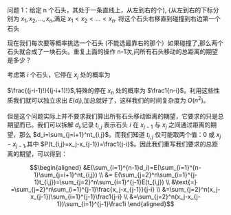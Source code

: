 问题 1：给定 n 个石头，其处于一条直线上，从左到右的个), {从左到右的下标分别为 $x_1,x_2,\ldots,x_n$,满足 $x_1<x_2<\ldots<x_n.$ 将这个石头右移直到碰撞到右边第一个石头

现在我们每次要等概率挑选一个石头 (不能选最靠右的那个）如果碰撞了,那么两个石头就合成了一块石头。重复上面的操作 n-1次,问所有石头移动的总距离的期望是多少？


考虑第 $i$ 个石头，它停在 $x_j$ 处的概率为

$\frac{(j-i-1)!}{(j-i+1)!}$,特殊的停在 $x_n$ 处的概率为 $\frac1{n-i}$。利用这些性质我们就可以独立求出 $E(d_i)$,加总就好了，这样我们的时间复杂度为 $O(n^2)$。

但是这个问题实际上并不要求我们算出所有石头移动距离的期望，它要求的只是总期望而已。我们可以拆解 $d_i$,记录 $t_{i,j}$ 表示石头 $i$ 在 $x_{j-1}$ 与 $x_j$ 之间通过距离的期望，那么 $d_i=\sum_{j=i+1}^nt_{i,j}$。而我们知道 $t_{i,j}$ 仅可能取两个值：0 或 $x_j-x_{j-1}$,其中 $P(t_{i,j}=x_j-x_{j-1})=\frac1{j-i}$。因此我们重写我们要求的总距离的期望，可以得到：

$$\begin{aligned}
&E(\sum_{i=1}^{n-1}d_i)=E(\sum_{i=1}^{n-1}\sum_{j=i+1}^nt_{i,j}) \\
&= E(\sum_{j=2}^n\sum_{i=1}^{j-1}t_{i,j})=\sum_{j=2}^n\sum_{i=1}^{j-1}E(t_{i,j})  \\
&\text{=} =\sum_{j=2}^n\sum_{i=1}^{j-1}\frac{x_j-x_{j-1}}{j-i}  \\
&=\sum_{j=2}^n(x_j-x_{j-1})\sum_{i=1}^{j-1}\frac1{j-i} \\
&=\sum_{j=2}^n(x_j-x_{j-1})\sum_{i=1}^{j-1}\frac1i
\end{aligned}$$

